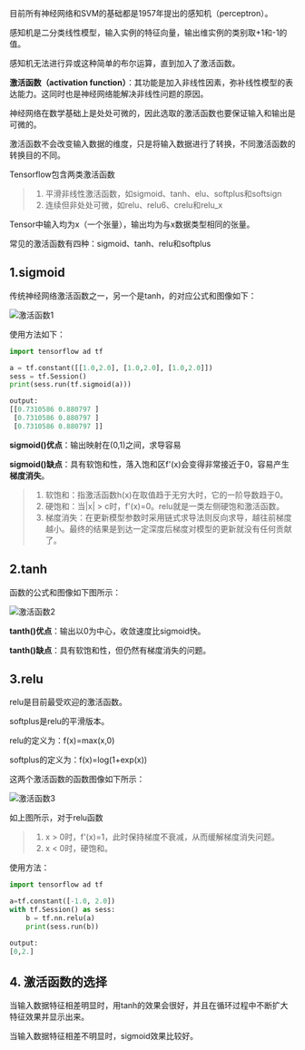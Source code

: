 目前所有神经网络和SVM的基础都是1957年提出的感知机（perceptron）。

感知机是二分类线性模型，输入实例的特征向量，输出维实例的类别取+1和-1的值。

感知机无法进行异或这种简单的布尔运算，直到加入了激活函数。

**激活函数（activation function）**：其功能是加入非线性因素，弥补线性模型的表达能力。这同时也是神经网络能解决非线性问题的原因。

神经网络在数学基础上是处处可微的，因此选取的激活函数也要保证输入和输出是可微的。

激活函数不会改变输入数据的维度，只是将输入数据进行了转换，不同激活函数的转换目的不同。

Tensorflow包含两类激活函数

> 1. 平滑非线性激活函数，如sigmoid、tanh、elu、softplus和softsign
> 2. 连续但非处处可微，如relu、relu6、crelu和relu_x

Tensor中输入均为x（一个张量），输出均为与x数据类型相同的张量。

常见的激活函数有四种：sigmoid、tanh、relu和softplus

## 1.sigmoid
传统神经网络激活函数之一，另一个是tanh，的对应公式和图像如下：

![激活函数1](img/激活函数1)

使用方法如下：
```py
import tensorflow ad tf

a = tf.constant([[1.0,2.0], [1.0,2.0], [1.0,2.0]])
sess = tf.Session()
print(sess.run(tf.sigmoid(a)))

output:
[[0.7310586 0.880797 ]
 [0.7310586 0.880797 ]
 [0.7310586 0.880797 ]]
```

**sigmoid()优点**：输出映射在(0,1)之间，求导容易

**sigmoid()缺点**：具有软饱和性，落入饱和区f'(x)会变得非常接近于0，容易产生**梯度消失**。

> 1. 软饱和：指激活函数h(x)在取值趋于无穷大时，它的一阶导数趋于0。
> 2. 硬饱和：当|x| > c时，f'(x)=0。relu就是一类左侧硬饱和激活函数。
> 3. 梯度消失：在更新模型参数时采用链式求导法则反向求导，越往前梯度越小。最终的结果是到达一定深度后梯度对模型的更新就没有任何贡献了。

## 2.tanh
函数的公式和图像如下图所示：

![激活函数2](img/激活函数2)

**tanth()优点**：输出以0为中心，收敛速度比sigmoid快。

**tanth()缺点**：具有软饱和性，但仍然有梯度消失的问题。

## 3.relu
relu是目前最受欢迎的激活函数。

softplus是relu的平滑版本。

relu的定义为：f(x)=max(x,0)

softplus的定义为：f(x)=log(1+exp(x))

这两个激活函数的函数图像如下所示：

![激活函数3](img/激活函数3)

如上图所示，对于relu函数
> 1. x > 0时，f'(x)=1，此时保持梯度不衰减，从而缓解梯度消失问题。
> 2. x < 0时，硬饱和。

使用方法：
```py
import tensorflow ad tf

a=tf.constant([-1.0, 2.0])
with tf.Session() as sess:
	b = tf.nn.relu(a)
	print(sess.run(b))

output:
[0,2.]
```

## 4. 激活函数的选择
当输入数据特征相差明显时，用tanh的效果会很好，并且在循环过程中不断扩大特征效果并显示出来。

当输入数据特征相差不明显时，sigmoid效果比较好。


